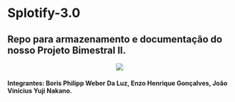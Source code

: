 # Splotify-3.0
## Repo para armazenamento e documentação do nosso Projeto Bimestral II.

<p align="center">
  <img src="https://github.com/joaonakano/Splotify-2.0/assets/129879125/e49722b8-ce74-43bf-8440-89d6aa8eae79">
</p>

#### Integrantes: Boris Philipp Weber Da Luz, Enzo Henrique Gonçalves, João Vinicius Yuji Nakano.
